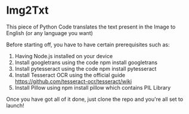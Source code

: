 # Img2Txt
This piece of Python Code translates the text present in the Image to English (or any language you want)

Before starting off, you have to have certain prerequisites such as:
1. Having Node.js installed on your device
2. Install googletrans using the code npm install googletrans
3. Install pytesseract using the code npm install pytesseract
4. Install Tesseract OCR using the official guide https://github.com/tesseract-ocr/tesseract/wiki
5. Install Pillow using npm install pillow which contains PIL Library

Once you have got all of it done, just clone the repo and you're all set to launch!
